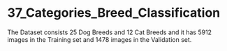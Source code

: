 # 37_Categories_Breed_Classification
The Dataset consists 25 Dog Breeds and 12 Cat Breeds and it has 5912 images in the Training set and 1478 images in the Validation set.
